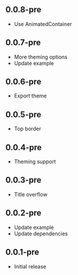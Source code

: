 ## 0.0.8-pre
* Use AnimatedContainer

## 0.0.7-pre
* More theming options
* Update example

## 0.0.6-pre
* Export theme

## 0.0.5-pre
* Top border

## 0.0.4-pre
* Theming support

## 0.0.3-pre

* Title overflow

## 0.0.2-pre

* Update example
* Update dependencies

## 0.0.1-pre

* Initial release
